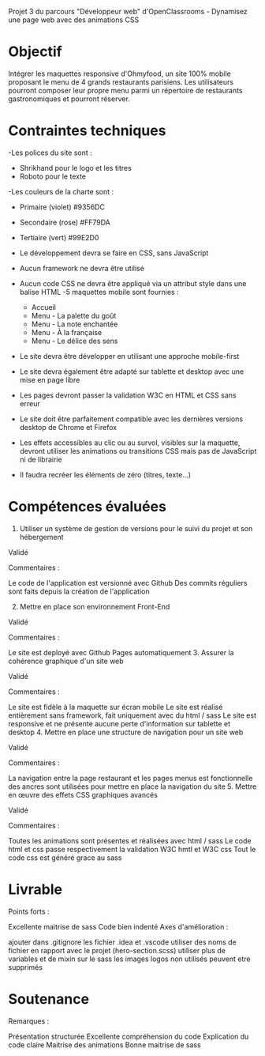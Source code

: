 Projet 3 du parcours "Développeur web" d'OpenClassrooms - Dynamisez une page web avec des animations CSS

# Objectif

Intégrer les maquettes responsive d'Ohmyfood, un site 100% mobile proposant le menu de 4 grands restaurants parisiens. Les utilisateurs pourront composer leur propre menu parmi un répertoire de restaurants gastronomiques et pourront réserver.

# Contraintes techniques

-Les polices du site sont :

- Shrikhand pour le logo et les titres
- Roboto pour le texte

-Les couleurs de la charte sont :

- Primaire (violet) #9356DC
- Secondaire (rose) #FF79DA
- Tertiaire (vert) #99E2D0

- Le développement devra se faire en CSS, sans JavaScript
- Aucun framework ne devra être utilisé
- Aucun code CSS ne devra être appliqué via un attribut style dans une balise HTML
  -5 maquettes mobile sont fournies :
  - Accueil
  - Menu - La palette du goût
  - Menu - La note enchantée
  - Menu - À la française
  - Menu - Le délice des sens
- Le site devra être développer en utilisant une approche mobile-first
- Le site devra également être adapté sur tablette et desktop avec une mise en page libre
- Les pages devront passer la validation W3C en HTML et CSS sans erreur
- Le site doit être parfaitement compatible avec les dernières versions desktop de Chrome et Firefox
- Les effets accessibles au clic ou au survol, visibles sur la maquette, devront utiliser les animations ou transitions CSS mais pas de JavaScript ni de librairie
- Il faudra recréer les éléments de zéro (titres, texte...)

# Compétences évaluées

1. Utiliser un système de gestion de versions pour le suivi du projet et son hébergement

Validé

Commentaires :

Le code de l'application est versionné avec Github
Des commits réguliers sont faits depuis la création de l'application

2. Mettre en place son environnement Front-End

Validé

Commentaires :

Le site est deployé avec Github Pages automatiquement 3. Assurer la cohérence graphique d'un site web

Validé

Commentaires :

Le site est fidèle à la maquette sur écran mobile
Le site est réalisé entièrement sans framework, fait uniquement avec du html / sass
Le site est responsive et ne présente aucune perte d'information sur tablette et desktop 4. Mettre en place une structure de navigation pour un site web

Validé

Commentaires :

La navigation entre la page restaurant et les pages menus est fonctionnelle
des ancres sont utilisées pour mettre en place la navigation du site 5. Mettre en œuvre des effets CSS graphiques avancés

Validé

Commentaires :

Toutes les animations sont présentes et réalisées avec html / sass
Le code html et css passe respectivement la validation W3C hmtl et W3C css
Tout le code css est généré grace au sass

# Livrable

Points forts :

Excellente maitrise de sass
Code bien indenté
Axes d'amélioration :

ajouter dans .gitignore les fichier .idea et .vscode
utiliser des noms de fichier en rapport avec le projet (hero-section.scss)
utiliser plus de variables et de mixin sur le sass
les images logos non utilisés peuvent etre supprimés

# Soutenance

Remarques :

Présentation structurée
Excellente compréhension du code
Explication du code claire
Maitrise des animations
Bonne maitrise de sass
